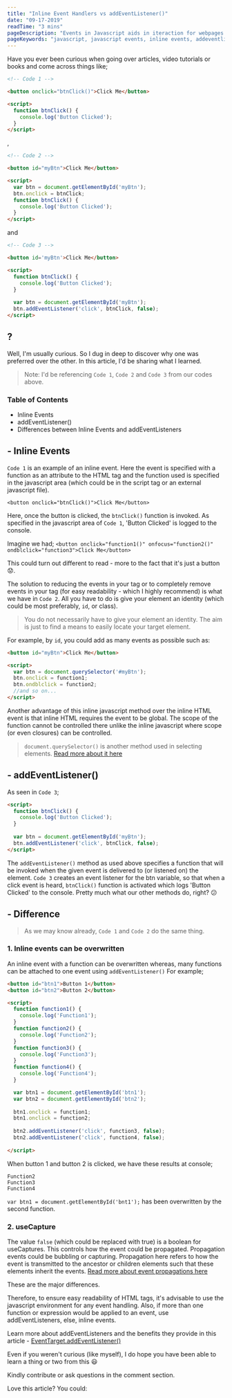 ```yaml
---
title: "Inline Event Handlers vs addEventListener()"
date: "09-17-2019"
readTime: "3 mins"
pageDescription: "Events in Javascript aids in iteraction for webpages and the users. Events include clicks, double clicks, and so on for which functions can be specified. Such functions are invoked when the event occurs."
pageKeywords: "javascript, javascript events, inline events, addeventlistener, click event, onclick event, functions, javascript functions."
---
```


Have you ever been curious when going over articles, video tutorials or books and come across things like;
```html
<!-- Code 1 -->

<button onclick="btnClick()">Click Me</button>

<script>
  function btnClick() {
    console.log('Button Clicked');
  }
</script>
```
,
```html
<!-- Code 2 -->

<button id="myBtn">Click Me</button>

<script>
  var btn = document.getElementById('myBtn');
  btn.onclick = btnClick;
  function btnClick() {
    console.log('Button Clicked');
  }
</script>
```
and
```html
<!-- Code 3 -->

<button id='myBtn'>Click Me</button>

<script>
  function btnClick() {
    console.log('Button Clicked');
  }
  
  var btn = document.getElementById('myBtn');
  btn.addEventListener('click', btnClick, false);
</script>
```
## ?

Well, I'm usually curious. So I dug in deep to discover why one was preferred over the other. In this article, I'd be sharing what I learned.
> Note: I'd be referencing `Code 1`, `Code 2` and `Code 3` from our codes above.

### Table of Contents
- Inline Events
- addEventListener()
- Differences between Inline Events and addEventListeners

## - Inline Events
`Code 1` is an example of an inline event. Here the event is specified with a function as an attribute to the HTML tag and the function used is specified in the javascript area (which could be in the script tag or an external javascript file).

`<button onclick="btnClick()">Click Me</button>`

Here, once the button is clicked, the `btnClick()` function is invoked. As specified in the javascript area of `Code 1`, 'Button Clicked' is logged to the console.

Imagine we had;
`<button onclick="function1()" onfocus="function2()" ondblclick="function3">Click Me</button>`

This could turn out different to read - more to the fact that it's just a button 😟.

The solution to reducing the events in your tag or to completely remove events in your tag (for easy readability - which I highly recommend) is what we have in `Code 2`. All you have to do is give your element an identity (which could be most preferably, `id`, or class).
> You do not necessarily have to give your element an identity. The aim is just to find a means to easily locate your target element.

For example, by `id`, you could add as many events as possible such as:
```html
<button id="myBtn">Click Me</button>

<script>
  var btn = document.querySelector('#myBtn');
  btn.onclick = function1;
  btn.ondblclick = function2;
  //and so on...
</script>
```

Another advantage of this inline javascript method over the inline HTML event is that inline HTML requires the event to be global. The scope of the function cannot be controlled there unlike the inline javascript where scope (or even closures) can be controlled.


> `document.querySelector()` is another method used in selecting elements. [Read more about it here](https://developer.mozilla.org/en-US/docs/Web/API/Document/querySelector)

## - addEventListener()
As seen in `Code 3`;

```html
<script>
  function btnClick() {
    console.log('Button Clicked');
  }
  
  var btn = document.getElementById('myBtn');
  btn.addEventListener('click', btnClick, false);
</script>
```

The `addEventListener()` method as used above specifies a function that will be invoked when the given event is delivered to (or listened on) the element.
`Code 3` creates an event listener for the btn variable, so that when a click event is heard, `btnClick()` function is activated which logs 'Button Clicked' to the console. Pretty much what our other methods do, right? 😕

## - Difference
> As we may know already, `Code 1` and `Code 2` do the same thing.

### 1. Inline events can be overwritten
An inline event with a function can be overwritten whereas, many functions can be attached to one event using `addEventListener()` For example;

```html
<button id="btn1">Button 1</button>
<button id="btn2">Button 2</button>

<script>
  function function1() {
    console.log('Function1');
  }
  function function2() {
    console.log('Function2');
  }
  function function3() {
    console.log('Function3');
  }
  function function4() {
    console.log('Function4');
  }

  var btn1 = document.getElementById('btn1');
  var btn2 = document.getElementById('btn2');
  
  btn1.onclick = function1;
  btn1.onclick = function2;
 
  btn2.addEventListener('click', function3, false);
  btn2.addEventListener('click', function4, false);
  
</script>
```

When button 1 and button 2 is clicked, we have these results at console;

```console
Function2
Function3
Function4
```
`var btn1 = document.getElementById('bnt1');` has been overwritten by the second function.

### 2. useCapture
The value `false` (which could be replaced with true) is a boolean for useCaptures. This controls how the event could be propagated. Propagation events could be bubbling or capturing. Propagation here refers to how the event is transmitted to the ancestor or children elements such that these elements inherit the events.
[Read more about event propagations here](https://www.quirksmode.org/js/events_order.html#link4)

These are the major differences.

Therefore, to ensure easy readability of HTML tags, it's advisable to use the javascript environment for any event handling.
Also, if more than one function or expression would be applied to an event, use addEventListeners, else, inline events.

Learn more about addEventListeners and the benefits they provide in this article - [EventTarget.addEventListener()
](https://developer.mozilla.org/en-US/docs/Web/API/EventTarget/addEventListener)

Even if you weren't curious (like myself), I do hope you have been able to learn a thing or two from this 😃

Kindly contribute or ask questions in the comment section.

Love this article? You could: